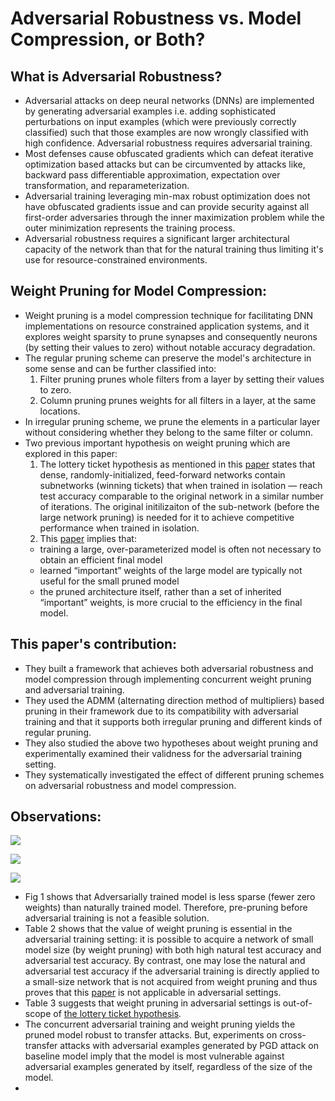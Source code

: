 # Adversarial Robustness vs. Model Compression, or Both?
## What is Adversarial Robustness?
* Adversarial attacks on deep neural networks (DNNs) are implemented by generating adversarial examples i.e. adding sophisticated perturbations on input examples (which were previously correctly classified) such that those examples are now wrongly classified with high confidence. Adversarial robustness requires adversarial training.
* Most defenses cause obfuscated gradients which can defeat iterative optimization based attacks but can be circumvented by attacks like, backward pass differentiable approximation, expectation over transformation, and reparameterization.
* Adversarial training leveraging min-max robust optimization does not have obfuscated gradients issue and can provide security against all first-order adversaries through the inner maximization problem while the outer minimization represents the training process.
* Adversarial robustness requires a significant larger architectural capacity of the network than that for the natural training thus limiting it's use for resource-constrained environments.
## Weight Pruning for Model Compression:
* Weight pruning is a model compression technique for facilitating DNN implementations on resource constrained application systems, and it explores weight sparsity to prune synapses and consequently neurons (by setting their values to zero) without notable accuracy degradation.
* The regular pruning scheme can preserve the model's architecture in some sense and can be further classified into:
  1. Filter pruning prunes whole filters from a layer by setting their values to zero.
  2. Column pruning prunes weights for all filters in a layer, at the same locations.
* In irregular pruning scheme, we prune the elements in a particular layer without considering whether they belong to the same filter or column.
* Two previous important hypothesis on weight pruning which are explored in this paper:
  1. The lottery ticket hypothesis as mentioned in this [paper](https://arxiv.org/abs/1803.03635) states that dense, randomly-initialized, feed-forward networks contain subnetworks (winning tickets) that when trained in isolation — reach test accuracy comparable to the original network in a similar number of iterations. The original initilizaiton of the sub-network (before the large network pruning) is needed for it to achieve competitive performance when trained in isolation.
  2. This [paper](https://arxiv.org/abs/1810.05270) implies that: 
    * training a large, over-parameterized model is often not necessary to obtain an efficient final model
    * learned “important” weights of the large model are typically not useful for the small pruned model
    * the pruned architecture itself, rather than a set of inherited “important” weights, is more crucial to the efficiency in the final model.
## This paper's contribution:
* They built a framework that achieves both adversarial robustness and model compression through implementing concurrent weight pruning and adversarial training.
* They used the ADMM (alternating direction method of multipliers) based pruning in their framework due to its compatibility with adversarial training and that it supports both irregular pruning and different kinds of regular pruning.
* They also studied the above two hypotheses about weight pruning and experimentally examined their validness for the adversarial training setting.
* They systematically investigated the effect of different pruning schemes on adversarial robustness and model compression.
## Observations:
<p>
  <img src="https://github.com/shatadru99/ICCV19-Paper-Review/blob/name-paper_reviews/images/t3.JPG">
</p>

<p>
  <img src="https://github.com/shatadru99/ICCV19-Paper-Review/blob/name-paper_reviews/images/t1.JPG">
</p>

<p>
  <img src="https://github.com/shatadru99/ICCV19-Paper-Review/blob/name-paper_reviews/images/t2.JPG">
</p>



* Fig 1 shows that Adversarially trained model is less sparse (fewer zero weights) than naturally trained model. Therefore, pre-pruning before adversarial training is not a feasible solution.
* Table 2 shows that the value of weight pruning is essential in the adversarial training setting: it is possible to acquire a network of small model size (by weight pruning) with both high natural test accuracy and adversarial test accuracy. By contrast, one may lose the natural and adversarial test accuracy if the adversarial training is directly applied to a small-size network that is not acquired from weight pruning and thus proves that this [paper](https://arxiv.org/abs/1810.05270) is not applicable in adversarial settings.
* Table 3 suggests that weight pruning in adversarial settings is out-of-scope of [the lottery ticket hypothesis](https://arxiv.org/abs/1803.03635).
* The concurrent adversarial training and weight pruning yields the pruned model robust to transfer attacks. But, experiments on cross-transfer attacks with adversarial examples generated by PGD attack on baseline model imply that the model is most vulnerable against adversarial examples generated by itself, regardless of the size of the model.
* 
